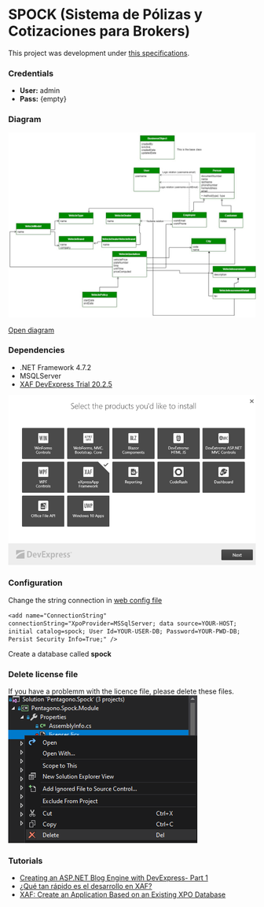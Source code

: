 # SPOCK (Sistema de Pólizas y Cotizaciones para Brokers)

This project was development under [this specifications](./docs/Requirements.pdf).

<!--
### TODO
  - Compute price in Vehicle Quotation.
  - Transform Quotation into Policy.
  - Reports of quotations and policies.
  - Rol seeder (Administrador del sistema, Responsable de concesionario, Ejecutivo de ventas de consesionario y Cliente).

<!--
### Live website

[http://spock.somee.com](http://spock.somee.com)
-->

### Credentials

  - **User:** admin
  - **Pass:** {empty}

### Diagram

![diagram](./docs/diagram.png)

[Open diagram](https://drive.google.com/file/d/1rCaXEnFWr6deSvD_lh1VbxAknSN-yqIL/view?usp=sharing)

### Dependencies

  - .NET Framework 4.7.2
  - MSQLServer
  - [XAF DevExpress Trial 20.2.5](https://go.devexpress.com/DevexpressDownload_UniversalTrial.aspx)

![XAF](./docs/xaf.png)

### Configuration

Change the string connection in [web config file](https://github.com/kevinbarja/spock/blob/5d4c6c0c22959dd0a3c34d43733572d736c5e7bc/Pentagono.Spock/Pentagono.Spock.Web/Web.config#L53)

```
<add name="ConnectionString" connectionString="XpoProvider=MSSqlServer; data source=YOUR-HOST; initial catalog=spock; User Id=YOUR-USER-DB; Password=YOUR-PWD-DB; Persist Security Info=True;" />
```

Create a database called **spock**

### Delete license file
If you have a problemm with the licence file, please delete these files.
![delete-license](./docs/delete-license.png)
  
### Tutorials

  - [Creating an ASP.NET Blog Engine with DevExpress- Part 1](https://www.youtube.com/watch?v=AMIIPI9XWjc)
  - [¿Qué tan rápido es el desarrollo en XAF?](https://www.youtube.com/watch?v=RfevAkFxa5Q)
  - [XAF: Create an Application Based on an Existing XPO Database](https://www.youtube.com/watch?v=vw5ZnJ-9Iyw)